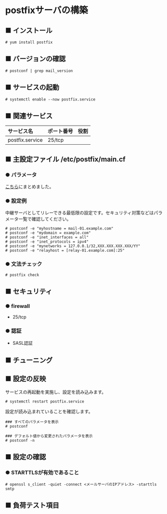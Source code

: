 # postfixサーバの構築
## ■ インストール
```
# yum install postfix
```
## ■ バージョンの確認
```
# postconf | grep mail_version
```
## ■ サービスの起動
```
# systemctl enable --now postfix.service
```
## ■ 関連サービス
|サービス名|ポート番号|役割|
|:---|:---|:---|
|postfix.service|25/tcp||

## ■ 主設定ファイル /etc/postfix/main.cf
### ● パラメータ
[こちら](https://github.com/thetaru/memorandum/tree/master/OS/Linux/CentOS8/postfix/postfix_server/prameters)にまとめました。
### ● 設定例
中継サーバとしてリレーできる最低限の設定です。セキュリティ対策などはパラメータ一覧で確認してください。
```
# postconf -e "myhostname = mail-01.example.com"
# postconf -e "mydomain = example.com"
# postconf -e "inet_interfaces = all"
# postconf -e "inet_protocols = ipv4"
# postconf -e "mynetworks = 127.0.0.1/32,XXX.XXX.XXX.XXX/YY"
# postconf -e "relayhost = [relay-01.example.com]:25"
```
### ● 文法チェック
```
# postfix check
```
## ■ セキュリティ
### ● firewall
- 25/tcp

### ● 認証
- SASL認証
## ■ チューニング
## ■ 設定の反映
サービスの再起動を実施し、設定を読み込みます。
```
# systemctl restart postfix.service
```
設定が読み込まれていることを確認します。
```
### すべてのパラメータを表示
# postconf

### デフォルト値から変更されたパラメータを表示
# postconf -n
```
## ■ 設定の確認
### ● STARTTLSが有効であること
```
# openssl s_client -quiet -connect <メールサーバのIPアドレス> -starttls smtp
```

## ■ 負荷テスト項目

